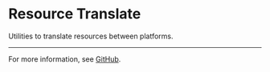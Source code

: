 # Resource Translate
Utilities to translate resources between platforms.

---

For more information, see [GitHub](https://github.com/austinbravodev/resource_translate).
